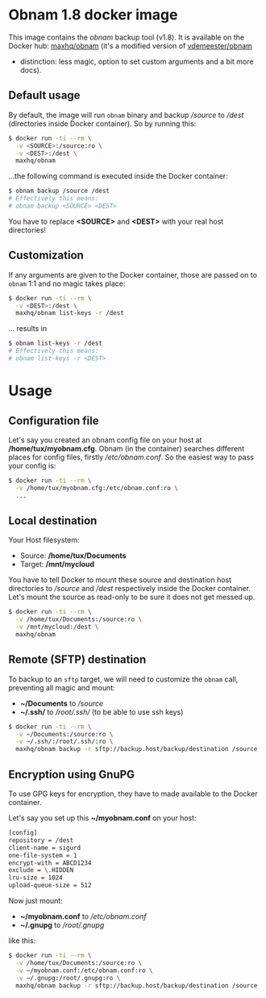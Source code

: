 # Obnam 1.8 docker image

This image contains the *obnam* backup tool (v1.8). It is available on the Docker hub:
[maxhq/obnam](https://registry.hub.docker.com/u/maxhq/obnam/) (it's a modified
version of [vdemeester/obnam](https://registry.hub.docker.com/u/vdemeester/obnam/)
- distinction: less magic, option to set custom arguments and a bit more docs).

## Default usage

By default, the image will run `obnam` binary and backup */source* to */dest* (directories inside Docker container). So by running this:

```bash
$ docker run -ti --rm \
  -v <SOURCE>:/source:ro \
  -v <DEST>:/dest \
  maxhq/obnam
```

...the following command is executed inside the Docker container:

```bash
$ obnam backup /source /dest
# Effectively this means:
# obnam backup <SOURCE> <DEST>
```

You have to replace **\<SOURCE\>** and **\<DEST\>** with your real host directories!

## Customization

If any arguments are given to the Docker container, those are passed on to `obnam` 1:1 and no magic takes place:

```bash
$ docker run -ti --rm \
  -v <DEST>:/dest \
  maxhq/obnam list-keys -r /dest
```

... results in

```bash
$ obnam list-keys -r /dest
# Effectively this means:
# obnam list-keys -r <DEST>
```


# Usage

## Configuration file

Let's say you created an obnam config file on your host at **/home/tux/myobnam.cfg**. Obnam (in the container) searches different places for config files, firstly */etc/obnam.conf*. So the easiest way to pass your config is:

```bash
$ docker run -ti --rm \
  -v /home/tux/myobnam.cfg:/etc/obnam.conf:ro \
  ...
``` 

## Local destination

Your Host filesystem:

* Source: **/home/tux/Documents**
* Target: **/mnt/mycloud**

You have to tell Docker to mount these source and destination host directories to */source* and */dest* respectively inside the Docker container. Let's mount the source as read-only to be sure it does not get messed up.

```bash
$ docker run -ti --rm \
  -v /home/tux/Documents:/source:ro \
  -v /mnt/mycloud:/dest \
  maxhq/obnam
```

## Remote (SFTP) destination

To backup to an `sftp` target, we will need to customize the `obnam` call, preventing all magic and mount:

* **~/Documents** to */source*
* **~/.ssh/** to */root/.ssh/* (to be able to use ssh keys)

```bash
$ docker run -ti --rm \
  -v ~/Documents:/source:ro \
  -v ~/.ssh/:/root/.ssh/:ro \
  maxhq/obnam backup -r sftp://backup.host/backup/destination /source
```

## Encryption using GnuPG

To use GPG keys for encryption, they have to made available to the Docker container.

Let's say you set up this **~/myobnam.conf** on your host:

```bash
[config]
repository = /dest
client-name = sigurd
one-file-system = 1
encrypt-with = ABCD1234
exclude = \.HIDDEN
lru-size = 1024
upload-queue-size = 512
```

Now just mount:

* **~/myobnam.conf** to */etc/obnam.conf*
* **~/.gnupg** to */root/.gnupg*

like this:

```bash
$ docker run -ti --rm \
  -v /home/tux/Documents:/source:ro \
  -v ~/myobnam.conf:/etc/obnam.conf:ro \
  -v ~/.gnupg:/root/.gnupg:ro \
  maxhq/obnam backup -r sftp://backup.host/backup/destination /source
```

